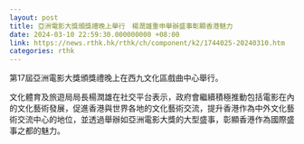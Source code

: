 ```yaml
---
layout: post
title: 亞洲電影大獎頒獎禮晚上舉行　楊潤雄重申舉辦盛事彰顯香港魅力
date: 2024-03-10 22:59:30.000000000 +08:00
link: https://news.rthk.hk/rthk/ch/component/k2/1744025-20240310.htm
categories: rthk
---
```


第17屆亞洲電影大獎頒獎禮晚上在西九文化區戲曲中心舉行。

文化體育及旅遊局局長楊潤雄在社交平台表示，政府會繼續積極推動包括電影在內的文化藝術發展，促進香港與世界各地的文化藝術交流，提升香港作為中外文化藝術交流中心的地位，並透過舉辦如亞洲電影大獎的大型盛事，彰顯香港作為國際盛事之都的魅力。

